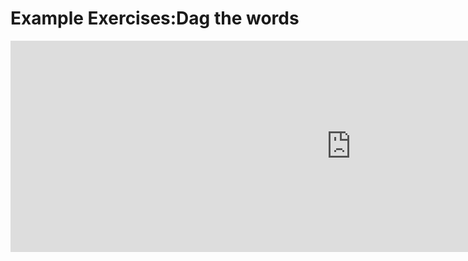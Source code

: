 
<h1> Example Exercises:Dag the words</h1>



<iframe src="https://h5p.org/h5p/embed/356428" width="1090" height="338" frameborder="0" allowfullscreen="allowfullscreen"></iframe><script src="https://h5p.org/sites/all/modules/h5p/library/js/h5p-resizer.js" charset="UTF-8"></script>
